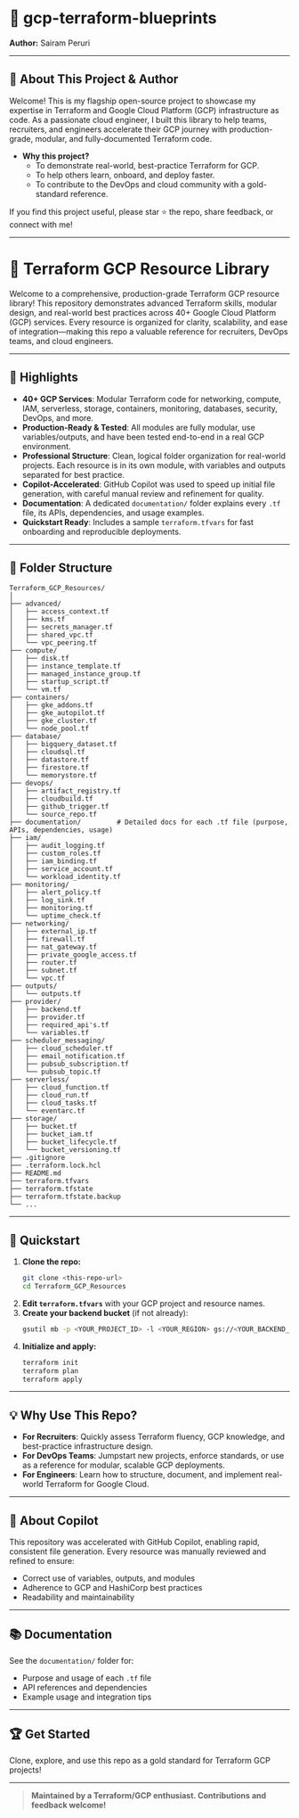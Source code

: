 # 🚀 gcp-terraform-blueprints

**Author:** Sairam Peruri

---

## 👋 About This Project & Author

Welcome! This is my flagship open-source project to showcase my expertise in Terraform and Google Cloud Platform (GCP) infrastructure as code. As a passionate cloud engineer, I built this library to help teams, recruiters, and engineers accelerate their GCP journey with production-grade, modular, and fully-documented Terraform code.

- **Why this project?**
  - To demonstrate real-world, best-practice Terraform for GCP.
  - To help others learn, onboard, and deploy faster.
  - To contribute to the DevOps and cloud community with a gold-standard reference.

If you find this project useful, please star ⭐ the repo, share feedback, or connect with me!

---

# 🚀 Terraform GCP Resource Library

Welcome to a comprehensive, production-grade Terraform GCP resource library! This repository demonstrates advanced Terraform skills, modular design, and real-world best practices across 40+ Google Cloud Platform (GCP) services. Every resource is organized for clarity, scalability, and ease of integration—making this repo a valuable reference for recruiters, DevOps teams, and cloud engineers.

---

## 🌟 Highlights

- **40+ GCP Services**: Modular Terraform code for networking, compute, IAM, serverless, storage, containers, monitoring, databases, security, DevOps, and more.
- **Production-Ready & Tested**: All modules are fully modular, use variables/outputs, and have been tested end-to-end in a real GCP environment.
- **Professional Structure**: Clean, logical folder organization for real-world projects. Each resource is in its own module, with variables and outputs separated for best practice.
- **Copilot-Accelerated**: GitHub Copilot was used to speed up initial file generation, with careful manual review and refinement for quality.
- **Documentation**: A dedicated `documentation/` folder explains every `.tf` file, its APIs, dependencies, and usage examples.
- **Quickstart Ready**: Includes a sample `terraform.tfvars` for fast onboarding and reproducible deployments.

---

## 📁 Folder Structure

```
Terraform_GCP_Resources/
│
├── advanced/
│   ├── access_context.tf
│   ├── kms.tf
│   ├── secrets_manager.tf
│   ├── shared_vpc.tf
│   └── vpc_peering.tf
├── compute/
│   ├── disk.tf
│   ├── instance_template.tf
│   ├── managed_instance_group.tf
│   ├── startup_script.tf
│   └── vm.tf
├── containers/
│   ├── gke_addons.tf
│   ├── gke_autopilot.tf
│   ├── gke_cluster.tf
│   └── node_pool.tf
├── database/
│   ├── bigquery_dataset.tf
│   ├── cloudsql.tf
│   ├── datastore.tf
│   ├── firestore.tf
│   └── memorystore.tf
├── devops/
│   ├── artifact_registry.tf
│   ├── cloudbuild.tf
│   ├── github_trigger.tf
│   └── source_repo.tf
├── documentation/         # Detailed docs for each .tf file (purpose, APIs, dependencies, usage)
├── iam/
│   ├── audit_logging.tf
│   ├── custom_roles.tf
│   ├── iam_binding.tf
│   ├── service_account.tf
│   └── workload_identity.tf
├── monitoring/
│   ├── alert_policy.tf
│   ├── log_sink.tf
│   ├── monitoring.tf
│   └── uptime_check.tf
├── networking/
│   ├── external_ip.tf
│   ├── firewall.tf
│   ├── nat_gateway.tf
│   ├── private_google_access.tf
│   ├── router.tf
│   ├── subnet.tf
│   └── vpc.tf
├── outputs/
│   └── outputs.tf
├── provider/
│   ├── backend.tf
│   ├── provider.tf
│   ├── required_api's.tf
│   └── variables.tf
├── scheduler_messaging/
│   ├── cloud_scheduler.tf
│   ├── email_notification.tf
│   ├── pubsub_subscription.tf
│   └── pubsub_topic.tf
├── serverless/
│   ├── cloud_function.tf
│   ├── cloud_run.tf
│   ├── cloud_tasks.tf
│   └── eventarc.tf
├── storage/
│   ├── bucket.tf
│   ├── bucket_iam.tf
│   ├── bucket_lifecycle.tf
│   └── bucket_versioning.tf
├── .gitignore
├── .terraform.lock.hcl
├── README.md
├── terraform.tfvars
├── terraform.tfstate
├── terraform.tfstate.backup
└── ...
```

---

## 🚦 Quickstart

1. **Clone the repo:**
   ```sh
   git clone <this-repo-url>
   cd Terraform_GCP_Resources
   ```
2. **Edit `terraform.tfvars`** with your GCP project and resource names.
3. **Create your backend bucket** (if not already):
   ```sh
   gsutil mb -p <YOUR_PROJECT_ID> -l <YOUR_REGION> gs://<YOUR_BACKEND_BUCKET_NAME>
   ```
4. **Initialize and apply:**
   ```sh
   terraform init
   terraform plan
   terraform apply
   ```

---

## 💡 Why Use This Repo?

- **For Recruiters**: Quickly assess Terraform fluency, GCP knowledge, and best-practice infrastructure design.
- **For DevOps Teams**: Jumpstart new projects, enforce standards, or use as a reference for modular, scalable GCP deployments.
- **For Engineers**: Learn how to structure, document, and implement real-world Terraform for Google Cloud.

---

## 🤖 About Copilot

This repository was accelerated with GitHub Copilot, enabling rapid, consistent file generation. Every resource was manually reviewed and refined to ensure:
- Correct use of variables, outputs, and modules
- Adherence to GCP and HashiCorp best practices
- Readability and maintainability

---

## 📚 Documentation

See the `documentation/` folder for:
- Purpose and usage of each `.tf` file
- API references and dependencies
- Example usage and integration tips

---

## 🏆 Get Started

Clone, explore, and use this repo as a gold standard for Terraform GCP projects!

---

> **Maintained by a Terraform/GCP enthusiast. Contributions and feedback welcome!**
